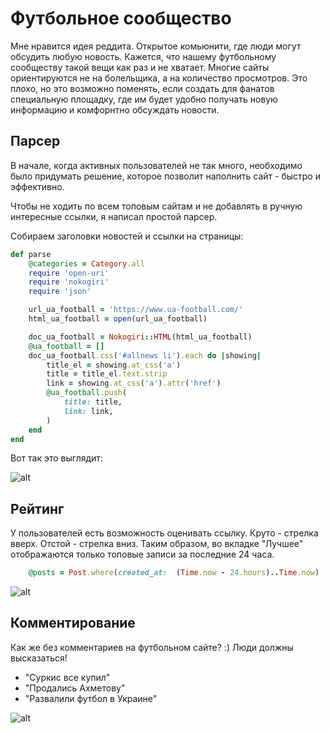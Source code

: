 # Футбольное сообщество

Мне нравится идея реддита. Открытое комьюнити, где люди могут обсудить любую новость. Кажется, что нашему футбольному сообществу такой вещи как раз и не хватает. Многие сайты ориентируются не на болельщика, а на количество просмотров. Это плохо, но это возможно поменять, если создать для фанатов специальную площадку, где им будет удобно получать новую информацию и комфорнтно обсуждать новости.

## Парсер

В начале, когда активных пользователей не так много, необходимо было придумать решение, которое позволит наполнить сайт - быстро и эффективно. 

Чтобы не ходить по всем топовым сайтам и не добавлять в ручную интересные ссылки, я написал простой парсер. 

Собираем заголовки новостей и ссылки на страницы:

```ruby
def parse
	@categories = Category.all
	require 'open-uri'
	require 'nokogiri'
	require 'json'

	url_ua_football = 'https://www.ua-football.com/'
	html_ua_football = open(url_ua_football)

	doc_ua_football = Nokogiri::HTML(html_ua_football)
	@ua_football = []
	doc_ua_football.css('#allnews li').each do |showing|
		title_el = showing.at_css('a')
		title = title_el.text.strip
		link = showing.at_css('a').attr('href')
		@ua_football.push(
			title: title,
			link: link,
		)
	end
end
```

Вот так это выглядит: 

![alt](http://joxi.ru/gmvW6pbSLL7j42.png "Parser")

## Рейтинг

У пользователей есть возможность оценивать ссылку. Круто - стрелка вверх. Отстой - стрелка вниз. Таким образом, во вкладке "Лучшее" отображаются только топовые записи за последние 24 часа. 

```ruby
	@posts = Post.where(created_at:  (Time.now - 24.hours)..Time.now)
```

![alt](http://dl3.joxi.net/drive/2018/06/24/0026/1944/1718168/68/fb89d5605f.png "Rating")

## Комментирование

Как же без комментариев на футбольном сайте? :) 
Люди должны высказаться! 

* "Суркис все купил"
* "Продались Ахметову"
* "Развалили футбол в Украине"

![alt](http://dl3.joxi.net/drive/2018/06/24/0026/1944/1718168/68/7302c0baf4.png "Comment")
